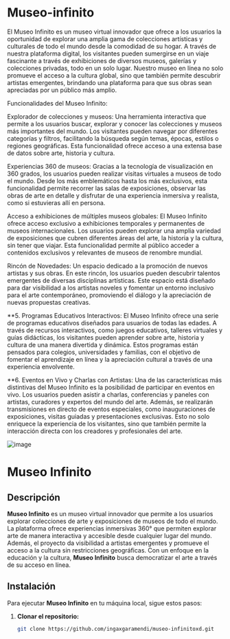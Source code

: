 # Museo-infinito
El Museo Infinito es un museo virtual innovador que ofrece a los usuarios la oportunidad de explorar una amplia gama de colecciones artísticas y culturales de todo el mundo desde la comodidad de su hogar. A través de nuestra plataforma digital, los visitantes pueden sumergirse en un viaje fascinante a través de exhibiciones de diversos museos, galerías y colecciones privadas, todo en un solo lugar. Nuestro museo en línea no solo promueve el acceso a la cultura global, sino que también permite descubrir artistas emergentes, brindando una plataforma para que sus obras sean apreciadas por un público más amplio.

Funcionalidades del Museo Infinito:

Explorador de colecciones y museos: Una herramienta interactiva que permite a los usuarios buscar, explorar y conocer las colecciones y museos más importantes del mundo. Los visitantes pueden navegar por diferentes categorías y filtros, facilitando la búsqueda según temas, épocas, estilos o regiones geográficas. Esta funcionalidad ofrece acceso a una extensa base de datos sobre arte, historia y cultura.

Experiencias 360 de museos: Gracias a la tecnología de visualización en 360 grados, los usuarios pueden realizar visitas virtuales a museos de todo el mundo. Desde los más emblemáticos hasta los más exclusivos, esta funcionalidad permite recorrer las salas de exposiciones, observar las obras de arte en detalle y disfrutar de una experiencia inmersiva y realista, como si estuvieras allí en persona.

Acceso a exhibiciones de múltiples museos globales: El Museo Infinito ofrece acceso exclusivo a exhibiciones temporales y permanentes de museos internacionales. Los usuarios pueden explorar una amplia variedad de exposiciones que cubren diferentes áreas del arte, la historia y la cultura, sin tener que viajar. Esta funcionalidad permite al público acceder a contenidos exclusivos y relevantes de museos de renombre mundial.

Rincón de Novedades: Un espacio dedicado a la promoción de nuevos artistas y sus obras. En este rincón, los usuarios pueden descubrir talentos emergentes de diversas disciplinas artísticas. Este espacio está diseñado para dar visibilidad a los artistas noveles y fomentar un entorno inclusivo para el arte contemporáneo, promoviendo el diálogo y la apreciación de nuevas propuestas creativas.

**5. Programas Educativos Interactivos: El Museo Infinito ofrece una serie de programas educativos diseñados para usuarios de todas las edades. A través de recursos interactivos, como juegos educativos, talleres virtuales y guías didácticas, los visitantes pueden aprender sobre arte, historia y cultura de una manera divertida y dinámica. Estos programas están pensados para colegios, universidades y familias, con el objetivo de fomentar el aprendizaje en línea y la apreciación cultural a través de una experiencia envolvente.

**6. Eventos en Vivo y Charlas con Artistas: Una de las características más distintivas del Museo Infinito es la posibilidad de participar en eventos en vivo. Los usuarios pueden asistir a charlas, conferencias y paneles con artistas, curadores y expertos del mundo del arte. Además, se realizarán transmisiones en directo de eventos especiales, como inauguraciones de exposiciones, visitas guiadas y presentaciones exclusivas. Esto no solo enriquece la experiencia de los visitantes, sino que también permite la interacción directa con los creadores y profesionales del arte.

![image](https://github.com/user-attachments/assets/296f8134-b15c-4dfe-9bae-b126e2551c5a)

# Museo Infinito

## Descripción

**Museo Infinito** es un museo virtual innovador que permite a los usuarios explorar colecciones de arte y exposiciones de museos de todo el mundo. La plataforma ofrece experiencias inmersivas 360° que permiten explorar arte de manera interactiva y accesible desde cualquier lugar del mundo. Además, el proyecto da visibilidad a artistas emergentes y promueve el acceso a la cultura sin restricciones geográficas. Con un enfoque en la educación y la cultura, **Museo Infinito** busca democratizar el arte a través de su acceso en línea.

## Instalación

Para ejecutar **Museo Infinito** en tu máquina local, sigue estos pasos:

1. **Clonar el repositorio:**
   ```bash
   git clone https://github.com/ingaxgaramendi/museo-infinitoxd.git
